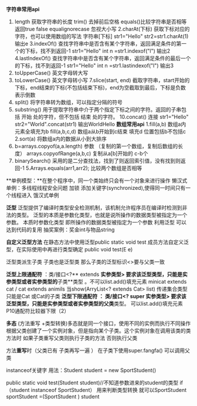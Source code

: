 **字符串常用api**
1. length 获取字符串的长度
trim() 去掉前后空格
equals()比较字符串是否相等 返回true false 
equalignorecase 忽视大小写
2.charAt(下标) 获取下标对应的字符，也可以使用数组的写法 字符串[下标]
  str1="Hello"
str2=str1.charAt(1)  输出e
3.indexOf() 查找字符串中是否含有某个字符串，返回满足条件的第一个的下标，找不到返回-1
  str1="Hello"
int n =str1.indexof("l")  输出2
4.lastIndexOf() 查找字符串中是否含有某个字符串，返回满足条件的最后一个的下标，找不到返回-1
  str1="Hello"
int n =str1.lastindexof("l")  输出3
5. toUpperCase() 英文字母转大写
6. toLowerCase() 英文字母转小写
7.slice(start, end) 截取字符串，start开始的下标，end结束的下标(不包括结束下标)，end为空截取到最后，下标是负数表示倒数
8. split() 将字符串转为数组，可以指定分隔的符号
9. substring() 用于提取字符串中介于两个指定下标之间的字符。返回的子串包括 开始 处的字符，但不包括 结束 处的字符。
10.concat() 连接 str1="Hello" str2="World".concat(str1)   输出WorldHello
**数组常用api**
1.fill(a,b)  数组a内元素全填充为b
 fill(a,b,c,d) 数组a从b开始到c结束 填充d  位置包括b不包括c
2.sort(a)  将数组a内的数据从小到大排序 
3. b=arrays.copyof(a,a.length)   参数 （复制的第一个数组，复制后数组的长度） 
          arrays.copyofRange(a,b,c)    复制从a[b]开始的 c-b个
4. binarySearch()  采用的是二分查找法，找到了则返回索引值，没有找到则返回-1
5.Arrays.equals(arr1,arr2); 比较两个数组是否相等

 

**单例模型：**在整个程序中，同一个类始终只会有一个对象来进行操作
	懒汉式单例：多线程线程安全问题 加锁 添加关键字(synchronized),使得同一时间只有一个线程进入
饿汉式单例

**泛型**  	泛型提供了编译时类型安全检测机制，该机制允许程序员在编译时检测到非法的类型。
	泛型的本质是参数化类型，也就是说所操作的数据类型被指定为一个参数。
	本质时参数化类型 即所操作的数据类型被指定为一个参数
利用泛型 可以达到代码的复用 抽奖案例：奖金int与物品string

**自定义泛型方法**	  在静态方法中使用泛型public static <E> void test<E e>
                                成员方法自定义泛型，在实际使用中再进行类型确定 public <E> void test(E e)

泛型类派生子类 子类也是泛型类  那么子类的泛型标识<>要与父类一致

**泛型上限通配符**  ：类/接口<?** extends **实参类型> 要求该泛型类型，只能是实参类型或者实参类型的**子类**类型 。不可以list.add()填充元素
minicat extends cat / cat extends animils
当show(ArryList<? extends Cat> list)
传递集合类型 只能是Cat 或Cat的子类
**泛型下限通配符 ： **类/接口<? **super** 实参类型> 要求该泛型类型，只能是实参类型或者实参类型的**父类**类型。 可以list.add()填充元素
P10通配符比较器下限（2）


**多态**	(方法重写 +类型转换)多态就是同一个接口，使用不同的实例而执行不同操作  
	根据父类创建了一个实例对象，但是指向某个子类。这个实例对象在调用该类的类方法时
	如果子类重写父类则执行子类的方法 否则执行父类

方法**重写**时（父类已有 子类再写一遍 ）
在子类下使用super.fangfa()  可以调用父类

instanceof关键字 
用法：Student student = new SportStudent()

public static void test(Student student)//不知道参数进来的student的类型
if（student instanceof SportStudent）
用来判断类型转换 就可以SportStudent  sportStudent =(SportStudent ) student 

